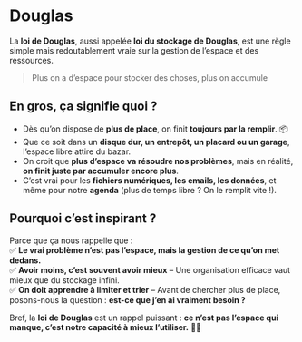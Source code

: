 # Douglas

La **loi de Douglas**, aussi appelée **loi du stockage de Douglas**, est une règle simple mais redoutablement vraie sur la gestion de l’espace et des ressources.  

> Plus on a d’espace pour stocker des choses, plus on accumule

## En gros, ça signifie quoi ?

- Dès qu’on dispose de **plus de place**, on finit **toujours par la remplir**. 📦  
- Que ce soit dans un **disque dur, un entrepôt, un placard ou un garage**, l’espace libre attire du bazar.  
- On croit que **plus d’espace va résoudre nos problèmes**, mais en réalité, **on finit juste par accumuler encore plus**.  
- C’est vrai pour les **fichiers numériques, les emails, les données**, et même pour notre **agenda** (plus de temps libre ? On le remplit vite !).  

## Pourquoi c’est inspirant ?

Parce que ça nous rappelle que :  
✅ **Le vrai problème n’est pas l’espace, mais la gestion de ce qu’on met dedans.**  
✅ **Avoir moins, c’est souvent avoir mieux** – Une organisation efficace vaut mieux que du stockage infini.  
✅ **On doit apprendre à limiter et trier** – Avant de chercher plus de place, posons-nous la question : **est-ce que j’en ai vraiment besoin ?**  

Bref, la **loi de Douglas** est un rappel puissant : **ce n’est pas l’espace qui manque, c’est notre capacité à mieux l’utiliser.** 🎯🚀
